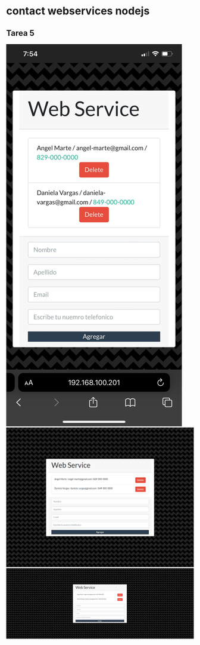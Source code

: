 # contact webservices nodejs
## Tarea 5

![Alt text](src/public/assets/images/screenshot-from-my-phone.jpeg "Example 1")
![Alt text](src/public/assets/images/screenshot-from-my-pc-2.png "Example 2")
![Alt text](src/public/assets/images/screenshot-from-my-pc.png "Example 3")